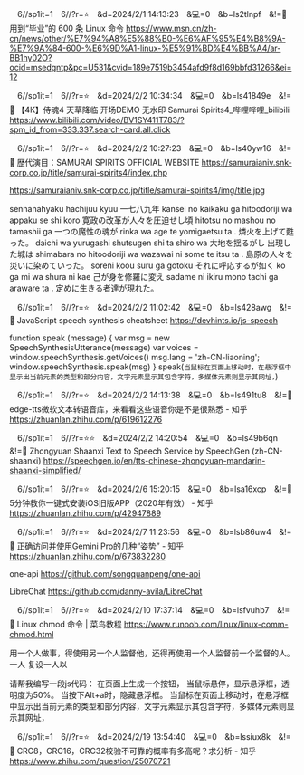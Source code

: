 
　6//sp1it=1　6//?r=⭐　&d=2024/2/1 14:13:23　&💻=0　&b=ls2tlnpf　&!=🌸
用到“毕业”的 600 条 Linux 命令
https://www.msn.cn/zh-cn/news/other/%E7%94%A8%E5%88%B0-%E6%AF%95%E4%B8%9A-%E7%9A%84-600-%E6%9D%A1-linux-%E5%91%BD%E4%BB%A4/ar-BB1hy02O?ocid=msedgntp&pc=U531&cvid=189e7519b3454afd9f8d169bbfd31266&ei=12

　6//sp1it=1　6//?r=⭐　&d=2024/2/2 10:34:34　&💻=0　&b=ls41849e　&!=🌸
【4K】侍魂4 天草降临 开场DEMO 无水印 Samurai Spirits4_哔哩哔哩_bilibili
https://www.bilibili.com/video/BV1SY411T783/?spm_id_from=333.337.search-card.all.click

　6//sp1it=1　6//?r=⭐　&d=2024/2/2 10:27:23　&💻=0　&b=ls40yw16　&!=🌸
歴代演目：SAMURAI SPIRITS OFFICIAL WEBSITE
https://samuraianiv.snk-corp.co.jp/title/samurai-spirits4/index.php

https://samuraianiv.snk-corp.co.jp/title/samurai-spirits4/img/title.jpg

sennanahyaku hachijuu kyuu
一七八九年
kansei no kaikaku ga hitoodoriji wa appaku se shi koro
寛政の改革が人々を圧迫せし頃
hitotsu no mashou no tamashii ga
一つの魔性の魂が
rinka wa age te yomigaetsu ta .
燐火を上げて甦った。
daichi wa yurugashi shutsugen shi ta shiro wa
大地を揺るがし 出現した城は
shimabara no hitoodoriji wa wazawai ni some te itsu ta .
島原の人々を 災いに染めていった。
soreni koou suru ga gotoku
それに呼応するが如く
ko ga mi wa shura ni kae
己が身を修羅に変え
sadame ni ikiru mono tachi ga araware ta .
定めに生きる者達が現れた。

　6//sp1it=1　6//?r=⭐　&d=2024/2/2 11:02:42　&💻=0　&b=ls428awg　&!=🌸
JavaScript speech synthesis cheatsheet
https://devhints.io/js-speech

function speak (message) {
  var msg = new SpeechSynthesisUtterance(message)
  var voices = window.speechSynthesis.getVoices()
  msg.lang = 'zh-CN-liaoning';
  window.speechSynthesis.speak(msg)
}
speak(`
当鼠标在页面上移动时，在悬浮框中显示出当前元素的类型和部分内容，文字元素显示其包含字符，多媒体元素则显示其网址，
`)

　6//sp1it=1　6//?r=⭐　&d=2024/2/2 14:13:38　&💻=0　&b=ls491tu8　&!=🌸
edge-tts微软文本转语音库，来看看这些语音你是不是很熟悉 - 知乎
https://zhuanlan.zhihu.com/p/619612276

　6//sp1it=1　6//?r=⭐⭐　&d=2024/2/2 14:20:54　&💻=0　&b=ls49b6qn　&!=🌸
Zhongyuan Shaanxi Text to Speech Service by SpeechGen (zh-CN-shaanxi)
https://speechgen.io/en/tts-chinese-zhongyuan-mandarin-shaanxi-simplified/

　6//sp1it=1　6//?r=⭐　&d=2024/2/6 15:20:15　&💻=0　&b=lsa16xcp　&!=🌸
5分钟教你一键式安装iOS旧版APP（2020年有效） - 知乎
https://zhuanlan.zhihu.com/p/42947889

　6//sp1it=1　6//?r=⭐　&d=2024/2/7 11:23:56　&💻=0　&b=lsb86uw4　&!=🌸
正确访问并使用Gemini Pro的几种“姿势” - 知乎
https://zhuanlan.zhihu.com/p/673832280

one-api
https://github.com/songquanpeng/one-api

LibreChat
https://github.com/danny-avila/LibreChat

　6//sp1it=1　6//?r=⭐　&d=2024/2/10 17:37:14　&💻=0　&b=lsfvuhb7　&!=🌸
Linux chmod 命令 | 菜鸟教程
https://www.runoob.com/linux/linux-comm-chmod.html

用一个人做事，得使用另一个人监督他，还得再使用一个人监督前一个监督的人。 一人 复设一人以

请帮我编写一段js代码：
在页面上生成一个按钮，
当鼠标悬停，显示悬浮框，透明度为50%。
当按下Alt+a时，隐藏悬浮框。
当鼠标在页面上移动时，在悬浮框中显示出当前元素的类型和部分内容，文字元素显示其包含字符，多媒体元素则显示其网址，

　6//sp1it=1　6//?r=⭐　&d=2024/2/19 13:54:40　&💻=0　&b=lssiux8k　&!=🌸
CRC8，CRC16，CRC32校验不可靠的概率有多高呢？求分析 - 知乎
https://www.zhihu.com/question/25070721
